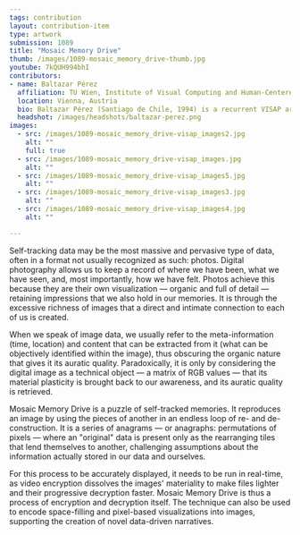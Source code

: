 ```yaml
---
tags: contribution
layout: contribution-item
type: artwork
submission: 1089
title: "Mosaic Memory Drive"
thumb: /images/1089-mosaic_memory_drive-thumb.jpg
youtube: 7kQUH994bhI
contributors: 
- name: Baltazar Pérez
  affiliation: TU Wien, Institute of Visual Computing and Human-Centered Technology
  location: Vienna, Austria
  bio: Baltazar Pérez (Santiago de Chile, 1994) is a recurrent VISAP artist, designing and studying visualizations in academia and out for nearly a decade while investigating visualization as a form of art. Currently in his final PhD year at TU Wien, where he explores mixed-initiative visual analytics.
  headshot: /images/headshots/baltazar-perez.png
images: 
  - src: /images/1089-mosaic_memory_drive-visap_images2.jpg
    alt: ""
    full: true
  - src: /images/1089-mosaic_memory_drive-visap_images.jpg
    alt: ""
  - src: /images/1089-mosaic_memory_drive-visap_images5.jpg
    alt: ""
  - src: /images/1089-mosaic_memory_drive-visap_images3.jpg
    alt: ""
  - src: /images/1089-mosaic_memory_drive-visap_images4.jpg
    alt: ""

---
```


Self-tracking data may be the most massive and pervasive type of data,
often in a format not usually recognized as such: photos. Digital
photography allows us to keep a record of where we have been, what we
have seen, and, most importantly, how we have felt. Photos achieve this
because they are their own visualization — organic and full of
detail — retaining impressions that we also hold in our memories. It is
through the excessive richness of images that a direct and intimate
connection to each of us is created.

When we speak of image data, we usually refer to the meta-information
(time, location) and content that can be extracted from it (what can be
objectively identified within the image), thus obscuring the organic
nature that gives it its auratic quality. Paradoxically, it is only by
considering the digital image as a technical object — a matrix of RGB
values — that its material plasticity is brought back to our awareness,
and its auratic quality is retrieved.

Mosaic Memory Drive is a puzzle of self-tracked memories. It reproduces
an image by using the pieces of another in an endless loop of re- and
de-construction. It is a series of anagrams — or anagraphs: permutations
of pixels — where an "original" data is present only as the
rearranging tiles that lend themselves to another, challenging
assumptions about the information actually stored in our data and
ourselves.

For this process to be accurately displayed, it needs to be run in
real-time, as video encryption dissolves the images' materiality to
make files lighter and their progressive decryption faster. Mosaic
Memory Drive is thus a process of encryption and decryption itself. The
technique can also be used to encode space-filling and pixel-based
visualizations into images, supporting the creation of novel data-driven
narratives.
